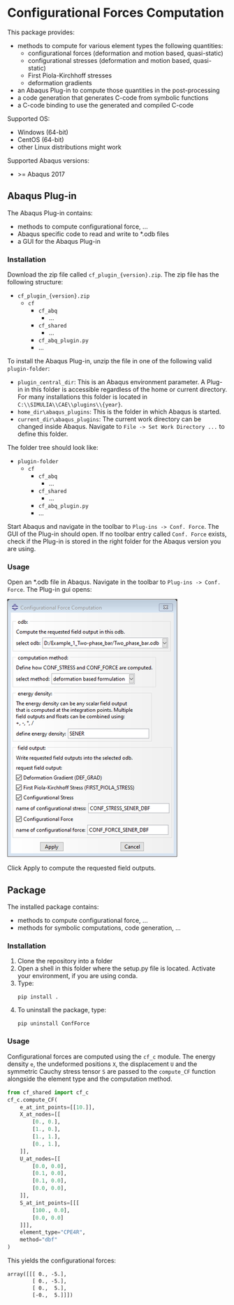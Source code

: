 # Configurational Forces Computation

This package provides:

- methods to compute for various element types the following quantities:
  - configurational forces (deformation and motion based, quasi-static)
  - configurational stresses (deformation and motion based, quasi-static)
  - First Piola-Kirchhoff stresses
  - deformation gradients
- an Abaqus Plug-in to compute those quantities in the post-processing
- a code generation that generates C-code from symbolic functions
- a C-code binding to use the generated and compiled C-code

Supported OS:
- Windows (64-bit)
- CentOS (64-bit)
- other Linux distributions might work

Supported Abaqus versions:
- \>= Abaqus 2017

## Abaqus Plug-in

The Abaqus Plug-in contains:
- methods to compute configurational force, ...
- Abaqus specific code to read and write to *.odb files
- a GUI for the Abaqus Plug-in

### Installation

Download the zip file called `cf_plugin_{version}.zip`.
The zip file has the following structure:

- `cf_plugin_{version}.zip`
  - `cf`
    - `cf_abq`
      - ...
    - `cf_shared`
      - ...
    - `cf_abq_plugin.py`
    - ...

To install the Abaqus Plug-in, unzip the file in one of the following valid `plugin-folder`:

- `plugin_central_dir`: This is an Abaqus environment parameter.
  A Plug-in in this folder is accessible regardless of the home
  or current directory. For many installations this folder is located in
  `C:\\SIMULIA\\CAE\\plugins\\{year}`.
- `home_dir\abaqus_plugins`: This is the folder in which Abaqus is started.
- `current_dir\abaqus_plugins`: The current work directory can be changed inside Abaqus.
  Navigate to `File -> Set Work Directory ...` to define this folder.

The folder tree should look like:

- `plugin-folder`
  - `cf`
    - `cf_abq`
      - ...
    - `cf_shared`
      - ...
    - `cf_abq_plugin.py`
    - ...

Start Abaqus and navigate in the toolbar to `Plug-ins -> Conf. Force`.
The GUI of the Plug-in should open.
If no toolbar entry called `Conf. Force` exists, check if the Plug-in is stored in the right folder 
for the Abaqus version you are using.


### Usage

Open an *.odb file in Abaqus.
Navigate in the toolbar to `Plug-ins -> Conf. Force`.
The Plug-in gui opens:

![plugin gui](plugin_gui.png)

Click Apply to compute the requested field outputs.


## Package

The installed package contains:
- methods to compute configurational force, ...
- methods for symbolic computations, code generation, ...

### Installation

1. Clone the repository into a folder
2. Open a shell in this folder where the setup.py file is located. Activate your environment, if you are using conda.
3. Type:
    ````commandline
    pip install .
    ````
4. To uninstall the package, type:
    ````commandline
    pip uninstall ConfForce
    ````

### Usage

Configurational forces are computed using the `cf_c` module.
The energy density `e`, the undeformed positions `X`,
the displacement `U` and the symmetric Cauchy stress tensor `S`
are passed to the `compute_CF` function alongside the element type and the computation method.

````python
from cf_shared import cf_c
cf_c.compute_CF(
    e_at_int_points=[[10.]],
    X_at_nodes=[[
        [0., 0.],
        [1., 0.],
        [1., 1.],
        [0., 1.],
    ]],
    U_at_nodes=[[
        [0.0, 0.0],
        [0.1, 0.0],
        [0.1, 0.0],
        [0.0, 0.0],
    ]],
    S_at_int_points=[[[
        [100., 0.0],
        [0.0, 0.0]
    ]]],
    element_type="CPE4R",
    method="dbf"
)
````

This yields the configurational forces:

````
array([[[ 0., -5.],
        [ 0., -5.],
        [ 0.,  5.],
        [-0.,  5.]]])
````

